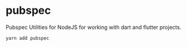 # pubspec

Pubspec Utilities for NodeJS for working with dart and flutter projects.

```bash
yarn add pubspec
```
